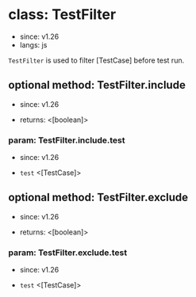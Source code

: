 # class: TestFilter
* since: v1.26
* langs: js

`TestFilter` is used to filter [TestCase] before test run.

## optional method: TestFilter.include
* since: v1.26
- returns: <[boolean]>

### param: TestFilter.include.test
* since: v1.26
- `test` <[TestCase]>

## optional method: TestFilter.exclude
* since: v1.26
- returns: <[boolean]>

### param: TestFilter.exclude.test
* since: v1.26
- `test` <[TestCase]>

